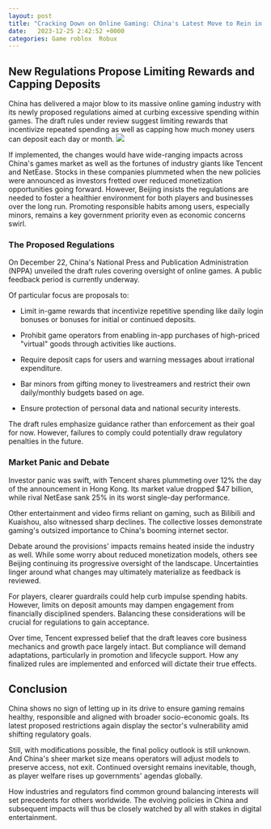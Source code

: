 ```yaml
---
layout: post
title: "Cracking Down on Online Gaming: China's Latest Move to Rein in Spending"
date:   2023-12-25 2:42:52 +0000
categories: Game roblox  Robux
---
```

## New Regulations Propose Limiting Rewards and Capping Deposits

China has delivered a major blow to its massive online gaming industry with its newly proposed regulations aimed at curbing excessive spending within games. The draft rules under review suggest limiting rewards that incentivize repeated spending as well as capping how much money users can deposit each day or month.
![](https://cdn.tuoitre.vn/thumb_w/1200/471584752817336320/2023/12/24/nguoi-choi-game-trung-quoc-read-only-17033799052951887035094.jpg)

If implemented, the changes would have wide-ranging impacts across China's games market as well as the fortunes of industry giants like Tencent and NetEase. Stocks in these companies plummeted when the new policies were announced as investors fretted over reduced monetization opportunities going forward.
However, Beijing insists the regulations are needed to foster a healthier environment for both players and businesses over the long run. Promoting responsible habits among users, especially minors, remains a key government priority even as economic concerns swirl.

### The Proposed Regulations

On December 22, China's National Press and Publication Administration (NPPA) unveiled the draft rules covering oversight of online games. A public feedback period is currently underway.

Of particular focus are proposals to:

- Limit in-game rewards that incentivize repetitive spending like daily login bonuses or bonuses for initial or continued deposits.

- Prohibit game operators from enabling in-app purchases of high-priced "virtual" goods through activities like auctions.

- Require deposit caps for users and warning messages about irrational expenditure.

- Bar minors from gifting money to livestreamers and restrict their own daily/monthly budgets based on age.

- Ensure protection of personal data and national security interests.

The draft rules emphasize guidance rather than enforcement as their goal for now. However, failures to comply could potentially draw regulatory penalties in the future.

### Market Panic and Debate

Investor panic was swift, with Tencent shares plummeting over 12% the day of the announcement in Hong Kong. Its market value dropped $47 billion, while rival NetEase sank 25% in its worst single-day performance.

Other entertainment and video firms reliant on gaming, such as Bilibili and Kuaishou, also witnessed sharp declines. The collective losses demonstrate gaming's outsized importance to China's booming internet sector.

Debate around the provisions' impacts remains heated inside the industry as well. While some worry about reduced monetization models, others see Beijing continuing its progressive oversight of the landscape. Uncertainties linger around what changes may ultimately materialize as feedback is reviewed.

For players, clearer guardrails could help curb impulse spending habits. However, limits on deposit amounts may dampen engagement from financially disciplined spenders. Balancing these considerations will be crucial for regulations to gain acceptance.

Over time, Tencent expressed belief that the draft leaves core business mechanics and growth pace largely intact. But compliance will demand adaptations, particularly in promotion and lifecycle support. How any finalized rules are implemented and enforced will dictate their true effects.

## Conclusion

China shows no sign of letting up in its drive to ensure gaming remains healthy, responsible and aligned with broader socio-economic goals. Its latest proposed restrictions again display the sector's vulnerability amid shifting regulatory goals.

Still, with modifications possible, the final policy outlook is still unknown. And China's sheer market size means operators will adjust models to preserve access, not exit. Continued oversight remains inevitable, though, as player welfare rises up governments' agendas globally.

How industries and regulators find common ground balancing interests will set precedents for others worldwide. The evolving policies in China and subsequent impacts will thus be closely watched by all with stakes in digital entertainment.